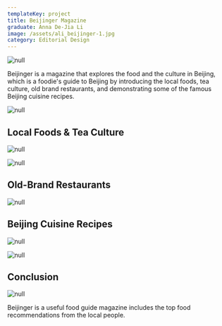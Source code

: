 ```yaml
---
templateKey: project
title: Beijinger Magazine
graduate: Anna De-Jia Li
image: /assets/ali_beijinger-1.jpg
category: Editorial Design
---
```

![null](/assets/ali_beijinger-2.jpg)

Beijinger is a magazine that explores the food and the culture in Beijing, which is a foodie's guide to Beijing by introducing the local foods, tea culture, old brand restaurants, and demonstrating some of the famous Beijing cuisine recipes. 

![null](/assets/ali_beijinger-3.jpg)

## Local Foods & Tea Culture

![null](/assets/ali_beijinger-4.jpg)

![null](/assets/ali_beijinger-6.jpg)

## Old-Brand Restaurants

![null](/assets/ali_beijinger-5.jpg)

## Beijing Cuisine Recipes

![null](/assets/ali_beijinger-7.jpg)

![null](/assets/ali_beijinger-8.jpg)

## Conclusion

![null](/assets/ali_beijinger-9.jpg)

Beijinger is a useful food guide magazine includes the top food recommendations from the local people.
